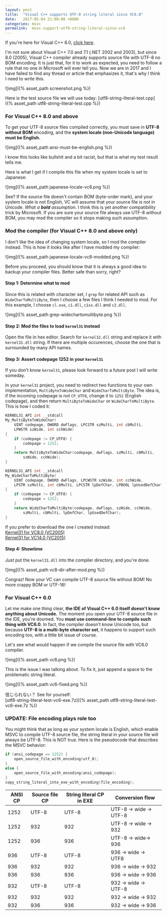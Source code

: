 ```yaml
---
layout: post
title:  "Visual C++ supports UTF-8 string literal since VC6.0"
date:   2017-05-04 21:00:00 +0800
categories: msvc
permalink:  msvc-support-utf8-string-literal-since-vc6
---
```


If you're here for Visual C++ 6.0, [click here](#vc6).

I'm not sure about Visual C++ 7.0 and 7.1 (.NET 2002 and 2003), but since 8.0 (2005), Visual C++ compiler already supports  source file with UTF-8 no BOM encoding. It is just that, for it to work as expected, you need to follow a rule that no one in Microsoft will ever tell you. Now we are in 2017 and I have failed to find any thread or article that emphasizes it, that's why I think I need to write this.

![img]({% asset_path screenshot.png %})

Here is the test source file we will use today: [utf8-string-literal-test.cpp]({% asset_path utf8-string-literal-test.cpp %})

### For Visual C++ 8.0 and above

To get your UTF-8 source files compiled correctly, you must save in **UTF-8 without BOM** encoding, and the **system locale (non-Unicode language) must be English.**

![img]({% asset_path ansi-must-be-english.png %})

I know this looks like bullshit and a bit racist, but that is what my test result tells me. 

Here is what I get if I compile this file when my system locale is set to Japanese:

![img]({% asset_path japanese-locale-vc8.png %})

See? If the source file doesn't contain BOM (byte-order mark), and your system locale is not English, VC will assume that your source file is not in Unicode. *What a **bold** assumption.* I think this is yet another compatibility trick by Microsoft. If you are sure your source file always use UTF-8 without BOM, you may mod the compiler so it stops making such assumption.

### Mod the compiler (for Visual C++ 8.0 and above only)

I don't like the idea of changing system locale, so I mod the compiler instead. This is how it looks like after I have modded my compiler:

![img]({% asset_path japanese-locale-vc8-modded.png %})

Before you proceed, you should know that it is always a good idea to backup your compiler files. Better safe than sorry, right?

#### Step 1: Determine what to mod

Since this is related with character set, I `grep` for related API such as `WideCharToMultiByte`, then I choose a few files I think I needed to mod. For this example, I choose `cl.exe`, `c1.dll`, `c1xx.dll` and `c2.dll`.

![img]({% asset_path grep-widechartomultibyte.png %})

#### Step 2: Mod the files to load `kernel31` instead

Open the file in hex editor. Search for `kernel32.dll` string and replace it with `kernel31.dll` string. If there are multiple occurences, choose the one that is surrounded by many API names.

#### Step 3: Assert codepage 1252 in your `kernel31`

If you don't know `kernel31`, please look forward to a future post I will write someday.

In your `kernel31` project, you need to redirect two functions to your own implementation, `MultiByteToWideChar` and `WideCharToMultiByte`. The idea is, if the incoming codepage is not `CP_UTF8`, change it to `1252` (English codepage), and then return `MultiByteToWideChar` or `WideCharToMultiByte`. This is how I coded it:

```c++
KERNEL31_API int __stdcall
My_MultiByteToWideChar(
    UINT codepage, DWORD dwFlags, LPCSTR szMulti, int cbMulti,
    LPWSTR szWide, int cchWide)
{
    if (codepage != CP_UTF8) {
        codepage = 1252;
    }
    return MultiByteToWideChar(codepage, dwFlags, szMulti, cbMulti,
        szWide, cchWide);
}

KERNEL31_API int __stdcall
My_WideCharToMultiByte(
    UINT codepage, DWORD dwFlags, LPCWSTR szWide, int cchWide,
    LPSTR szMulti, int cbMulti, LPCSTR lpDefChar, LPBOOL lpUsedDefChar)
{
    if (codepage != CP_UTF8) {
        codepage = 1252;
    }
    return WideCharToMultiByte(codepage, dwFlags, szWide, cchWide,
        szMulti, cbMulti, lpDefChar, lpUsedDefChar);
}
```

If you prefer to download the one I created instead:  
[Kernel31 for VC8.0 (VC2005)](Kernel31-vc8.7z)  
[Kernel31 for VC14.0 (VC2015)](Kernel31-vc14.7z)

#### Step 4: Showtime

Just put the `kernel31.dll` into the compiler directory, and you're done.

![img]({% asset_path vc8-dir-after-mod.png %})

Congraz! Now your VC can compile UTF-8 source file without BOM! No more crappy BOM or UTF-16!

<a name="vc6"></a>
### For Visual C++ 6.0

Let me make one thing clear, **the IDE of Visual C++ 6.0 itself doesn't know anything about Unicode.** The moment you open your UTF-8 source file in the IDE, you're doomed. You **must use command-line to compile such thing with VC6.0**. In fact, the compiler doesn't know Unicode too, but because **UTF-8 is a multi-byte character set**, it happens to support such encoding too, with a little bit issue of course.

Let's see what would happen if we compile the source file with VC6.0 compiler.

![img]({% asset_path vc6.png %})

This is the issue I was talking about. To fix it, just append a space to the problematic string literal.

![img]({% asset_path vc6-fixed.png %})

信じられない？ See for yourself:  
[utf8-string-literal-test-vc6-exe.7z]({% asset_path utf8-string-literal-test-vc6-exe.7z %})

### UPDATE: File encoding plays role too

You might think that as long as your system locale is English, which enable MSVC to compile UTF-8 source file, the string literal in your source file will always be UTF-8. This is NOT true. Here is the pseudocode that describes the MSVC behavior:

```c++
if (ansi_codepage == 1252) {
    open_source_file_with_encoding(utf_8);
}
else {
    open_source_file_with_encoding(ansi_codepage);
}
copy_string_literal_into_exe_with_encoding(file_encoding);
```

| ANSI CP 	| Source file CP 	| String literal CP in EXE 	| Conversion flow        	|
|---------	|----------------	|--------------------------	|------------------------	|
| 1252    	| UTF-8          	| UTF-8                    	| UTF-8 -> wide -> UTF-8 	|
| 1252    	| 932            	| 932                      	| UTF-8 -> wide -> 932   	|
| 1252    	| 936            	| 936                      	| UTF-8 -> wide-> 936    	|
| 936     	| UTF-8          	| UTF-8                    	| 936 -> wide -> UTF8    	|
| 936     	| 932            	| 932                      	| 936 -> wide -> 932     	|
| 936     	| 936            	| 936                      	| 936 -> wide -> 936     	|
| 932     	| UTF-8          	| UTF-8                    	| 932 -> wide -> UTF-8   	|
| 932     	| 932            	| 932                      	| 932 -> wide -> 932     	|
| 932     	| 936            	| 936                      	| 932 -> wide -> 936     	|

